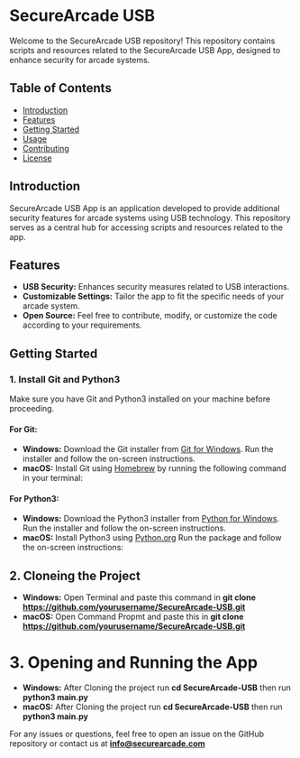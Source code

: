 # SecureArcade USB 

Welcome to the SecureArcade USB repository! This repository contains scripts and resources related to the SecureArcade USB App, designed to enhance security for arcade systems.

## Table of Contents

- [Introduction](#introduction)
- [Features](#features)
- [Getting Started](#getting-started)
- [Usage](#usage)
- [Contributing](#contributing)
- [License](#license)

## Introduction

SecureArcade USB App is an application developed to provide additional security features for arcade systems using USB technology. This repository serves as a central hub for accessing scripts and resources related to the app.

## Features

- **USB Security:** Enhances security measures related to USB interactions.
- **Customizable Settings:** Tailor the app to fit the specific needs of your arcade system.
- **Open Source:** Feel free to contribute, modify, or customize the code according to your requirements.

## Getting Started

### 1. Install Git and Python3

Make sure you have Git and Python3 installed on your machine before proceeding.

#### For Git:

- **Windows:** Download the Git installer from [Git for Windows](https://gitforwindows.org/). Run the installer and follow the on-screen instructions.
- **macOS:** Install Git using [Homebrew](https://brew.sh/) by running the following command in your terminal:

#### For Python3:

- **Windows:** Download the Python3 installer from [Python for Windows](https://www.python.org/downloads/release/python-3121/). Run the installer and follow the on-screen instructions.
- **macOS:** Install Python3 using [Python.org](https://www.python.org/downloads/release/python-3121/) Run the package and follow the on-screen instructions:

## 2. Cloneing the Project

 - **Windows:** Open Terminal and paste this command in **git clone https://github.com/yourusername/SecureArcade-USB.git** 
 - **macOS:** Open Command Propmt and paste this in **git clone https://github.com/yourusername/SecureArcade-USB.git**

# 3. Opening and Running the App

- **Windows:** After Cloning the project run **cd SecureArcade-USB** then run **python3 main.py**
- **macOS:** After Cloning the project run **cd SecureArcade-USB** then run **python3 main.py**

For any issues or questions, feel free to open an issue on the GitHub repository or contact us at **info@securearcade.com**

